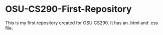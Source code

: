 # OSU-CS290-First-Repository
This is my first repository created for OSU CS290. It has an .html and .css file.

